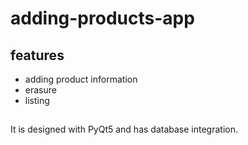 # adding-products-app


## features

- adding product information
- erasure
- listing

## 
It is designed with PyQt5 and has database integration.

##

